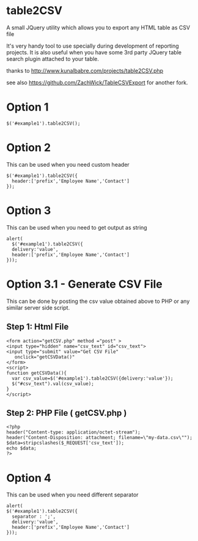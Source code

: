 table2CSV
=========

A small JQuery utility which allows you to export any HTML table as CSV file

It's very handy tool to use specially during development of reporting projects. 
It is also useful when you have some 3rd party JQuery table search plugin attached to your table.

thanks to http://www.kunalbabre.com/projects/table2CSV.php

see also https://github.com/ZachWick/TableCSVExport for another fork.

Option 1
=========
    $('#example1').table2CSV();

Option 2
=========
This can be used when you need custom header


    $('#example1').table2CSV({
      header:['prefix','Employee Name','Contact']
    });

Option 3
=========
This can be used when you need to get output as string

    alert(
      $('#example1').table2CSV({
      delivery:'value',
      header:['prefix','Employee Name','Contact']
    }));



Option 3.1 - Generate CSV File
=========
This can be done by posting the csv value obtained above to PHP or any similar server side script.


Step 1: Html File
-------
    <form action="getCSV.php" method ="post" > 
    <input type="hidden" name="csv_text" id="csv_text">
    <input type="submit" value="Get CSV File" 
       onclick="getCSVData()"
    </form>
    <script>
    function getCSVData(){
      var csv_value=$('#example1').table2CSV({delivery:'value'});
      $("#csv_text").val(csv_value);  
    }
    </script>


Step 2: PHP File ( getCSV.php )
--------
    <?php
    header("Content-type: application/octet-stream");
    header("Content-Disposition: attachment; filename=\"my-data.csv\"");
    $data=stripcslashes($_REQUEST['csv_text']);
    echo $data; 
    ?>

Option 4
=========
This can be used when you need different separator


    alert(
    $('#example1').table2CSV({
      separator : ';',
      delivery:'value',
      header:['prefix','Employee Name','Contact']
    }));



